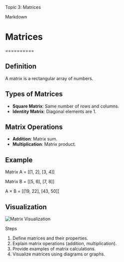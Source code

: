 Topic 3: Matrices

Markdown

# Matrices
==========

## Definition
A matrix is a rectangular array of numbers.

## Types of Matrices
* **Square Matrix**: Same number of rows and columns.
* **Identity Matrix**: Diagonal elements are 1.

## Matrix Operations
* **Addition**: Matrix sum.
* **Multiplication**: Matrix product.

## Example
Matrix A = [[1, 2], [3, 4]]

Matrix B = [[5, 6], [7, 8]]

A × B = [[19, 22], [43, 50]]

## Visualization
![Matrix Visualization](assets/matrices.png)


Steps

1. Define matrices and their properties.
2. Explain matrix operations (addition, multiplication).
3. Provide examples of matrix calculations.
4. Visualize matrices using diagrams or graphs.
